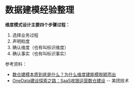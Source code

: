 # 数据建模经验整理

**维度模式设计主要四个步骤过程：** 

1.  选择业务过程
2.  声明粒度
3.  确认维度（也有叫标识维度）
4.  确认事实（也有叫标识事实）

参考资料：
- [数仓建模本质到底是什么？为什么维度建能模脱颖而出](https://blog.csdn.net/qq_26442553/article/details/120216025)
- [OneData建设探索之路：SaaS收银运营数仓建设](https://tech.meituan.com/2019/10/17/meituan-saas-data-warehouse.html) -- 美团技术
